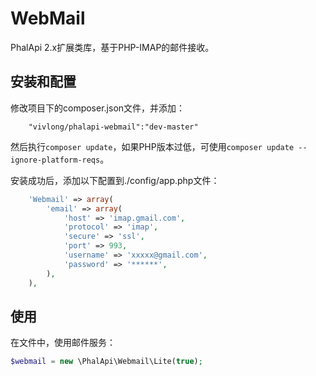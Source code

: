 # WebMail
PhalApi 2.x扩展类库，基于PHP-IMAP的邮件接收。

## 安装和配置
修改项目下的composer.json文件，并添加：  
```
    "vivlong/phalapi-webmail":"dev-master"
```
然后执行```composer update```，如果PHP版本过低，可使用```composer update --ignore-platform-reqs```。  

安装成功后，添加以下配置到./config/app.php文件：  
```php
    'Webmail' => array(
        'email' => array(
            'host' => 'imap.gmail.com',
            'protocol' => 'imap',
            'secure' => 'ssl',
            'port' => 993,
            'username' => 'xxxxx@gmail.com',
            'password' => '******',
        ),
    ),
```

## 使用
在文件中，使用邮件服务：  
```php
$webmail = new \PhalApi\Webmail\Lite(true);
```

